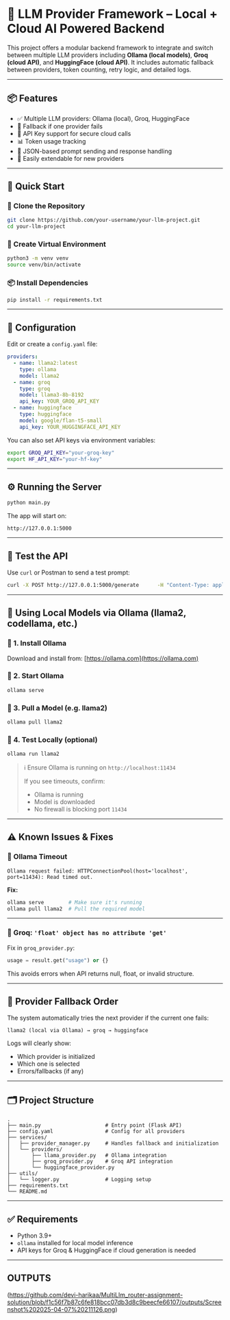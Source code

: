 # 🧠 LLM Provider Framework – Local + Cloud AI Powered Backend

This project offers a modular backend framework to integrate and switch between multiple LLM providers including **Ollama (local models)**, **Groq (cloud API)**, and **HuggingFace (cloud API)**. It includes automatic fallback between providers, token counting, retry logic, and detailed logs.

---

## 📦 Features

- ✅ Multiple LLM providers: Ollama (local), Groq, HuggingFace
- 🔄 Fallback if one provider fails
- 🔐 API Key support for secure cloud calls
- 📊 Token usage tracking
- 📜 JSON-based prompt sending and response handling
- 🧪 Easily extendable for new providers

---

## 🚀 Quick Start

### 📁 Clone the Repository

```bash
git clone https://github.com/your-username/your-llm-project.git
cd your-llm-project
```

### 🧰 Create Virtual Environment

```bash
python3 -m venv venv
source venv/bin/activate
```

### 📦 Install Dependencies

```bash
pip install -r requirements.txt
```

---

## 🔧 Configuration

Edit or create a `config.yaml` file:

```yaml
providers:
  - name: llama2:latest
    type: ollama
    model: llama2
  - name: groq
    type: groq
    model: llama3-8b-8192
    api_key: YOUR_GROQ_API_KEY
  - name: huggingface
    type: huggingface
    model: google/flan-t5-small
    api_key: YOUR_HUGGINGFACE_API_KEY
```

You can also set API keys via environment variables:

```bash
export GROQ_API_KEY="your-groq-key"
export HF_API_KEY="your-hf-key"
```

---

## ⚙️ Running the Server

```bash
python main.py
```

The app will start on:

```
http://127.0.0.1:5000
```

---

## 🧪 Test the API

Use `curl` or Postman to send a test prompt:

```bash
curl -X POST http://127.0.0.1:5000/generate      -H "Content-Type: application/json"      -d '{"prompt": "Explain the theory of relativity", "max_tokens": 100, "temperature": 0.7}'
```

---

## 🤖 Using Local Models via Ollama (llama2, codellama, etc.)

### 🔹 1. Install Ollama

Download and install from: [https://ollama.com](https://ollama.com)

### 🔹 2. Start Ollama

```bash
ollama serve
```

### 🔹 3. Pull a Model (e.g. llama2)

```bash
ollama pull llama2
```

### 🔹 4. Test Locally (optional)

```bash
ollama run llama2
```

> ℹ️ Ensure Ollama is running on `http://localhost:11434`
> 
> If you see timeouts, confirm:
> - Ollama is running
> - Model is downloaded
> - No firewall is blocking port `11434`

---

## ⚠️ Known Issues & Fixes

### 🧨 Ollama Timeout

```log
Ollama request failed: HTTPConnectionPool(host='localhost', port=11434): Read timed out.
```

**Fix:**

```bash
ollama serve        # Make sure it's running
ollama pull llama2  # Pull the required model
```

---

### 🐛 Groq: `'float' object has no attribute 'get'`

Fix in `groq_provider.py`:

```python
usage = result.get("usage") or {}
```

This avoids errors when API returns null, float, or invalid structure.

---

## 🔄 Provider Fallback Order

The system automatically tries the next provider if the current one fails:

```text
llama2 (local via Ollama) → groq → huggingface
```

Logs will clearly show:
- Which provider is initialized
- Which one is selected
- Errors/fallbacks (if any)

---

## 🗂️ Project Structure

```
.
├── main.py                     # Entry point (Flask API)
├── config.yaml                 # Config for all providers
├── services/
│   ├── provider_manager.py     # Handles fallback and initialization
│   └── providers/
│       ├── llama_provider.py   # Ollama integration
│       ├── groq_provider.py    # Groq API integration
│       └── huggingface_provider.py
├── utils/
│   └── logger.py               # Logging setup
├── requirements.txt
└── README.md
```

---

## ✅ Requirements

- Python 3.9+
- `ollama` installed for local model inference
- API keys for Groq & HuggingFace if cloud generation is needed

---
## OUTPUTS

(https://github.com/devi-harikaa/MultiLlm_router-assignment-solution/blob/f1c56f7b87c6fe818bcc07db3d8c9beecfe66107/outputs/Screenshot%202025-04-07%20211126.png)
